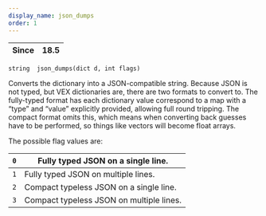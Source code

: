 ```yaml
---
display_name: json_dumps
order: 1
---
```

| Since | 18.5 |
| --- | --- |

`string  json_dumps(dict d, int flags)`

Converts the dictionary into a JSON-compatible string. Because JSON
is not typed, but VEX dictionaries are, there are two formats to convert
to. The fully-typed format has each dictionary value correspond to
a map with a “type” and “value” explicitly provided, allowing full
round tripping. The compact format omits this, which means when
converting back guesses have to be performed, so things like vectors
will become float arrays.

The possible flag values are:

| `0` | Fully typed JSON on a single line. |
| --- | --- |
| `1` | Fully typed JSON on multiple lines. |
| `2` | Compact typeless JSON on a single line. |
| `3` | Compact typeless JSON on multiple lines. |
